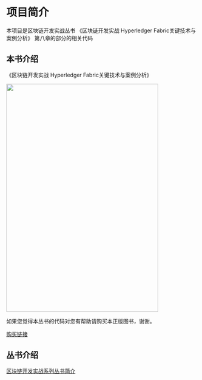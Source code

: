 # 项目简介

本项目是区块链开发实战丛书 《区块链开发实战 Hyperledger Fabric关键技术与案例分析》 第八章的部分的相关代码

## 本书介绍

《区块链开发实战 Hyperledger Fabric关键技术与案例分析》 

<a href="https://search.jd.com/Search?keyword=区块链开发实战&enc=utf-8&wq=区块链开发实战&pvid=62e6789cc6ca42ed967de131df18fae8"><img width="400" height="600" src="https://github.com/blockchain-technical-practice/fabric_sdk_node_study/raw/master/pic/%E5%8C%BA%E5%9D%97%E9%93%BE%E6%8A%80%E6%9C%AF%E5%AE%9E%E6%88%98-fabric.jpeg"/></a>


如果您觉得本丛书的代码对您有帮助请购买本正版图书，谢谢。

[购买链接](https://search.jd.com/Search?keyword=区块链开发实战&enc=utf-8&wq=区块链开发实战&pvid=62e6789cc6ca42ed967de131df18fae8)


## 丛书介绍

<a href="https://github.com/blockchain-technical-practice/blockchain-technical-practice-doc/wiki/Home/_edit">区块链开发实战系列丛书简介</a>
